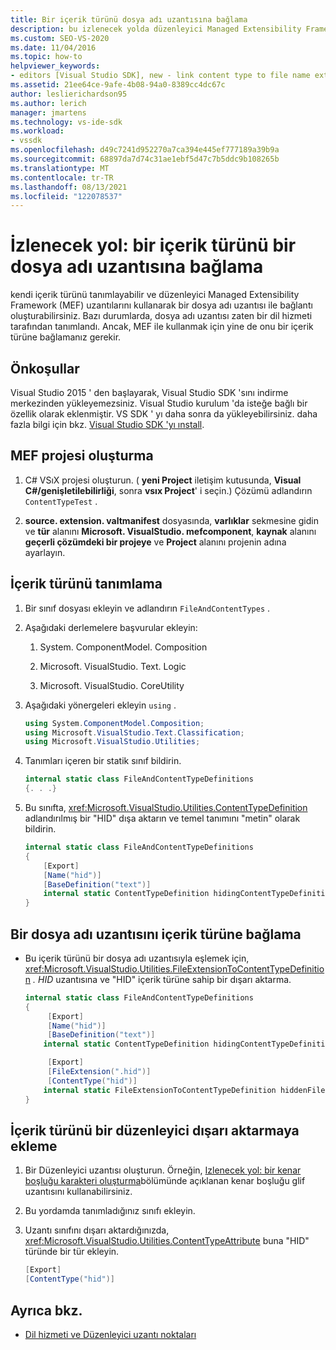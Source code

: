 ```yaml
---
title: Bir içerik türünü dosya adı uzantısına bağlama
description: bu izlenecek yolda düzenleyici Managed Extensibility Framework uzantılarını kullanarak kendi içerik türünü bir dosya adı uzantısına bağlamayı öğrenin.
ms.custom: SEO-VS-2020
ms.date: 11/04/2016
ms.topic: how-to
helpviewer_keywords:
- editors [Visual Studio SDK], new - link content type to file name extension
ms.assetid: 21ee64ce-9afe-4b08-94a0-8389cc4dc67c
author: leslierichardson95
ms.author: lerich
manager: jmartens
ms.technology: vs-ide-sdk
ms.workload:
- vssdk
ms.openlocfilehash: d49c7241d952270a7ca394e445ef777189a39b9a
ms.sourcegitcommit: 68897da7d74c31ae1ebf5d47c7b5ddc9b108265b
ms.translationtype: MT
ms.contentlocale: tr-TR
ms.lasthandoff: 08/13/2021
ms.locfileid: "122078537"
---
```

# <a name="walkthrough-link-a-content-type-to-a-file-name-extension"></a>İzlenecek yol: bir içerik türünü bir dosya adı uzantısına bağlama
kendi içerik türünü tanımlayabilir ve düzenleyici Managed Extensibility Framework (MEF) uzantılarını kullanarak bir dosya adı uzantısı ile bağlantı oluşturabilirsiniz. Bazı durumlarda, dosya adı uzantısı zaten bir dil hizmeti tarafından tanımlandı. Ancak, MEF ile kullanmak için yine de onu bir içerik türüne bağlamanız gerekir.

## <a name="prerequisites"></a>Önkoşullar
 Visual Studio 2015 ' den başlayarak, Visual Studio SDK 'sını indirme merkezinden yükleyemezsiniz. Visual Studio kurulum 'da isteğe bağlı bir özellik olarak eklenmiştir. VS SDK ' yı daha sonra da yükleyebilirsiniz. daha fazla bilgi için bkz. [Visual Studio SDK 'yı ınstall](../extensibility/installing-the-visual-studio-sdk.md).

## <a name="create-a-mef-project"></a>MEF projesi oluşturma

1. C# VSıX projesi oluşturun. ( **yeni Project** iletişim kutusunda, **Visual C#/genişletilebilirliği**, sonra **vsıx Project**' i seçin.) Çözümü adlandırın `ContentTypeTest` .

2. **source. extension. valtmanifest** dosyasında, **varlıklar** sekmesine gidin ve **tür** alanını **Microsoft. VisualStudio. mefcomponent**, **kaynak** alanını **geçerli çözümdeki bir projeye** ve **Project** alanını projenin adına ayarlayın.

## <a name="define-the-content-type"></a>İçerik türünü tanımlama

1. Bir sınıf dosyası ekleyin ve adlandırın `FileAndContentTypes` .

2. Aşağıdaki derlemelere başvurular ekleyin:

    1. System. ComponentModel. Composition

    2. Microsoft. VisualStudio. Text. Logic

    3. Microsoft. VisualStudio. CoreUtility

3. Aşağıdaki yönergeleri ekleyin `using` .

    ```csharp
    using System.ComponentModel.Composition;
    using Microsoft.VisualStudio.Text.Classification;
    using Microsoft.VisualStudio.Utilities;

    ```

4. Tanımları içeren bir statik sınıf bildirin.

    ```csharp
    internal static class FileAndContentTypeDefinitions
    {. . .}
    ```

5. Bu sınıfta, <xref:Microsoft.VisualStudio.Utilities.ContentTypeDefinition> adlandırılmış bir "HID" dışa aktarın ve temel tanımını "metin" olarak bildirin.

    ```csharp
    internal static class FileAndContentTypeDefinitions
    {
        [Export]
        [Name("hid")]
        [BaseDefinition("text")]
        internal static ContentTypeDefinition hidingContentTypeDefinition;
    }
    ```

## <a name="link-a-file-name-extension-to-a-content-type"></a>Bir dosya adı uzantısını içerik türüne bağlama

- Bu içerik türünü bir dosya adı uzantısıyla eşlemek için, <xref:Microsoft.VisualStudio.Utilities.FileExtensionToContentTypeDefinition> *. HID* uzantısına ve "HID" içerik türüne sahip bir dışarı aktarma.

    ```csharp
    internal static class FileAndContentTypeDefinitions
    {
         [Export]
         [Name("hid")]
         [BaseDefinition("text")]
        internal static ContentTypeDefinition hidingContentTypeDefinition;

         [Export]
         [FileExtension(".hid")]
         [ContentType("hid")]
        internal static FileExtensionToContentTypeDefinition hiddenFileExtensionDefinition;
    }
    ```

## <a name="add-the-content-type-to-an-editor-export"></a>İçerik türünü bir düzenleyici dışarı aktarmaya ekleme

1. Bir Düzenleyici uzantısı oluşturun. Örneğin, [Izlenecek yol: bir kenar boşluğu karakteri oluşturma](../extensibility/walkthrough-creating-a-margin-glyph.md)bölümünde açıklanan kenar boşluğu glif uzantısını kullanabilirsiniz.

2. Bu yordamda tanımladığınız sınıfı ekleyin.

3. Uzantı sınıfını dışarı aktardığınızda, <xref:Microsoft.VisualStudio.Utilities.ContentTypeAttribute> buna "HID" türünde bir tür ekleyin.

    ```csharp
    [Export]
    [ContentType("hid")]
    ```

## <a name="see-also"></a>Ayrıca bkz.
- [Dil hizmeti ve Düzenleyici uzantı noktaları](../extensibility/language-service-and-editor-extension-points.md)

